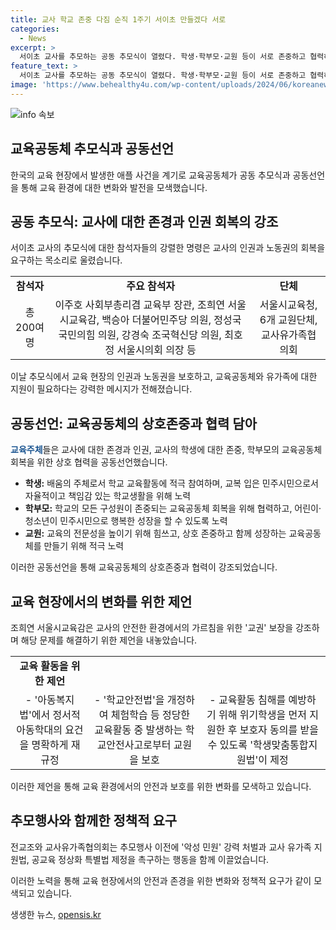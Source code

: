 ```yaml
---
title: 교사 학교 존중 다짐 순직 1주기 서이초 만들겠다 서로
categories:
  - News
excerpt: >
  서이초 교사를 추모하는 공동 추모식이 열렸다. 학생·학부모·교원 등이 서로 존중하고 협력하는 공동체형 학교를 만들겠다고 선언했고, 교육 주체들은 각자의 책무를 다짐했다. 또한, 교육부 장관과 시교육감 등이 교사의 인권과 노동권을 회복해야 한다는 목소리를 냈다. 또한, 추모식 참석자들은 교권 보호 5법의 추가적인 제·개정을 촉구했다. 전교조와 교사유가족협의회는 공교육 정상화 특별법 제정을 촉구하며 추모 걷기 행진을 벌였다.
feature_text: >
  서이초 교사를 추모하는 공동 추모식이 열렸다. 학생·학부모·교원 등이 서로 존중하고 협력하는 공동체형 학교를 만들겠다고 선언했고, 교육 주체들은 각자의 책무를 다짐했다. 또한, 교육부 장관과 시교육감 등이 교사의 인권과 노동권을 회복해야 한다는 목소리를 냈다. 또한, 추모식 참석자들은 교권 보호 5법의 추가적인 제·개정을 촉구했다. 전교조와 교사유가족협의회는 공교육 정상화 특별법 제정을 촉구하며 추모 걷기 행진을 벌였다.
image: 'https://www.behealthy4u.com/wp-content/uploads/2024/06/koreanews.jpg'
---
```


<p><img src="https://www.behealthy4u.com/wp-content/uploads/2024/06/koreanews.jpg" alt="info 속보" /></p>

<h2 data-ke-size="size26">교육공동체 추모식과 공동선언</h2>

<p data-ke-size="size16">한국의 교육 현장에서 발생한 애플 사건을 계기로 교육공동체가 공동 추모식과 공동선언을 통해 교육 환경에 대한 변화와 발전을 모색했습니다.</p>

<h2 data-ke-size="size26">공동 추모식: 교사에 대한 존경과 인권 회복의 강조</h2>

<p data-ke-size="size16">서이초 교사의 추모식에 대한 참석자들의 강렬한 명령은 교사의 인권과 노동권의 회복을 요구하는 목소리로 울렸습니다.</p>

<table>
    <tr>
        <td style="text-align: center; height: 17px;"><b>참석자</b></td>
        <td style="text-align: center; height: 17px;"><b>주요 참석자</b></td>
        <td style="text-align: center; height: 17px;"><b>단체</b></td>
    </tr>
    <tr>
        <td style="text-align: center; height: 17px;">총 200여 명</td>
        <td style="text-align: center; height: 17px;">이주호 사회부총리겸 교육부 장관, 조희연 서울시교육감, 백승아 더불어민주당 의원, 정성국 국민의힘 의원, 강경숙 조국혁신당 의원, 최호정 서울시의회 의장  등</td>
        <td style="text-align: center; height: 17px;">서울시교육청, 6개 교원단체, 교사유가족협의회</td>
    </tr>
</table>

<p data-ke-size="size16">이날 추모식에서 교육 현장의 인권과 노동권을 보호하고, 교육공동체와 유가족에 대한 지원이 필요하다는 강력한 메시지가 전해졌습니다.</p>

<h2 data-ke-size="size26">공동선언: 교육공동체의 상호존중과 협력 담아</h2>

<p data-ke-size="size16"><b><span style="color: #1a5490;">교육주체</span></b>들은 교사에 대한 존경과 인권, 교사의 학생에 대한 존중, 학부모의 교육공동체 회복을 위한 상호 협력을 공동선언했습니다.</p>

<ul>
    <li><b>학생:</b> 배움의 주체로서 학교 교육활동에 적극 참여하며, 교복 입은 민주시민으로서 자율적이고 책임감 있는 학교생활을 위해 노력</li>
    <li><b>학부모:</b> 학교의 모든 구성원이 존중되는 교육공동체 회복을 위해 협력하고, 어린이·청소년이 민주시민으로 행복한 성장을 할 수 있도록 노력</li>
    <li><b>교원:</b> 교육의 전문성을 높이기 위해 힘쓰고, 상호 존중하고 함께 성장하는 교육공동체를 만들기 위해 적극 노력</li>
</ul>

<p data-ke-size="size16">이러한 공동선언을 통해 교육공동체의 상호존중과 협력이 강조되었습니다.</p>

<h2 data-ke-size="size26">교육 현장에서의 변화를 위한 제언</h2>

<p data-ke-size="size16">조희연 서울시교육감은 교사의 안전한 환경에서의 가르침을 위한 '교권' 보장을 강조하며 해당 문제를 해결하기 위한 제언을 내놓았습니다.</p>

<table>
    <tr>
        <td style="text-align: center; height: 17px;"><b>교육 활동을 위한 제언</b></td>
    </tr>
    <tr>
        <td style="text-align: center; height: 17px;">- '아동복지법'에서 정서적 아동학대의 요건을 명확하게 재규정</td>
        <td style="text-align: center; height: 17px;">- '학교안전법'을 개정하여 체험학습 등 정당한 교육활동 중 발생하는 학교안전사고로부터 교원을 보호</td>
        <td style="text-align: center; height: 17px;">- 교육활동 침해를 예방하기 위해 위기학생을 먼저 지원한 후 보호자 동의를 받을 수 있도록 '학생맞춤통합지원법'이 제정</td>
    </tr>
</table>

<p data-ke-size="size16">이러한 제언을 통해 교육 환경에서의 안전과 보호를 위한 변화를 모색하고 있습니다.</p>

<h2 data-ke-size="size26">추모행사와 함께한 정책적 요구</h2>

<p data-ke-size="size16">전교조와 교사유가족협의회는 추모행사 이전에 '악성 민원' 강력 처벌과 교사 유가족 지원법, 공교육 정상화 특별법 제정을 촉구하는 행동을 함께 이끌었습니다.</p>

<p data-ke-size="size16">이러한 노력을 통해 교육 현장에서의 안전과 존경을 위한 변화와 정책적 요구가 같이 모색되고 있습니다.</p>
생생한 뉴스, <a href="https://opensis.kr" rel="dofollow">opensis.kr</a>


